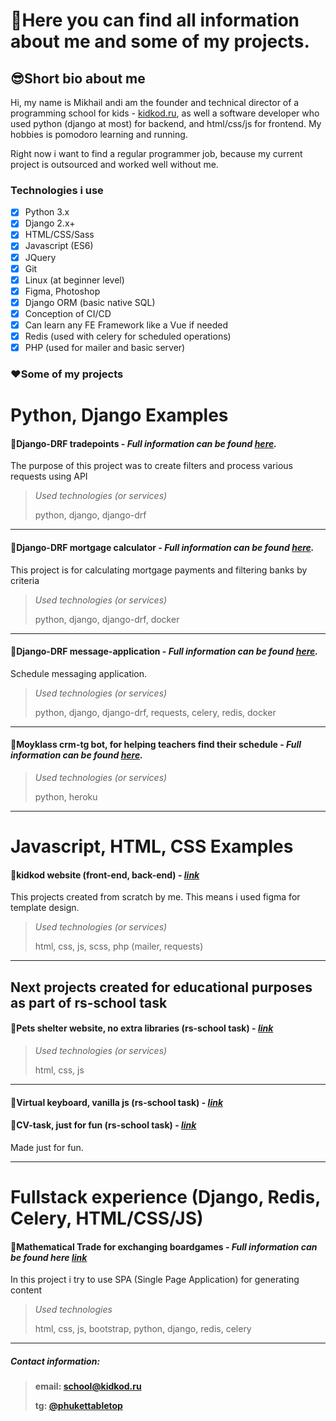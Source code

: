 # 💬Here you can find all information about me and some of my projects.

## 😎Short bio about me
Hi, my name is Mikhail andi am the founder and technical director of a programming school for kids - [kidkod.ru](https://kidkod.ru), as well a software developer who used python (django at most) for backend, and html/css/js for frontend. My hobbies is pomodoro learning and running. 

Right now i want to find a regular programmer job, because my current project is outsourced and worked well without me.

### Technologies i use
- [x] Python 3.x
- [x] Django 2.x+
- [x] HTML/CSS/Sass
- [x] Javascript (ES6)
- [x] JQuery
- [x] Git
- [x] Linux (at beginner level)
- [x] Figma, Photoshop 
- [x] Django ORM (basic native SQL)
- [x] Conception of CI/CD
- [x] Can learn any FE Framework like a Vue if needed
- [x] Redis (used with celery for scheduled operations)   
- [x] PHP (used for mailer and basic server) 

### ❤️Some of my projects

# Python, Django Examples

#### 📑Django-DRF tradepoints - *Full information can be found [here](https://github.com/raferalston/rest-api-task-tradepoints).*

The purpose of this project was to create filters and process various requests using API

> *Used technologies (or services)*
> 
> python, django, django-drf

---

#### 📑Django-DRF mortgage calculator - *Full information can be found [here](https://github.com/raferalston/mortgage-rest-api-example).*

This project is for calculating mortgage payments and filtering banks by criteria

> *Used technologies (or services)*
> 
> python, django, django-drf, docker

---

#### 📑Django-DRF message-application - *Full information can be found [here](https://github.com/raferalston/message-app).*

Schedule messaging application.

> *Used technologies (or services)*
> 
> python, django, django-drf, requests, celery, redis, docker

---

#### 📑Moyklass crm-tg bot, for helping teachers find their schedule - *Full information can be found [here](https://github.com/raferalston/crm-tg-heroku-bot).*

> *Used technologies (or services)*
> 
> python, heroku

---

# Javascript, HTML, CSS Examples
#### 📑kidkod website (front-end, back-end) - *[link](https://kidkod.ru)*

This projects created from scratch by me. This means i used figma for template design.

> *Used technologies (or services)*
> 
>  html, css, js, scss, php (mailer, requests)

---

## Next projects created for educational purposes as part of rs-school task

#### 📑Pets shelter website, no extra libraries (rs-school task) - *[link](https://rolling-scopes-school.github.io/raferalston-JSFE2022Q1/shelter/pages/main/)*

> *Used technologies (or services)*
> 
> html, css, js

---

#### 📑Virtual keyboard, vanilla js (rs-school task) - *[link](https://raferalston.github.io/virtual-keyboard/keyboard)*
#### 📑CV-task, just for fun (rs-school task) - *[link](https://raferalston.github.io/rsschool-cv/)*

Made just for fun.

--- 

# Fullstack experience (Django, Redis, Celery, HTML/CSS/JS)
#### 📑Mathematical Trade for exchanging boardgames - *Full information can be found here [link](https://github.com/raferalston/mathtrade_pub)*

In this project i try to use SPA (Single Page Application) for generating content

> *Used technologies*
> 
> html, css, js, bootstrap, python, django, redis, celery

---

##### Contact information:
> 
> **email: school@kidkod.ru**
> 
> **tg: [@phukettabletop](https://t.me/phukettabletop)**

